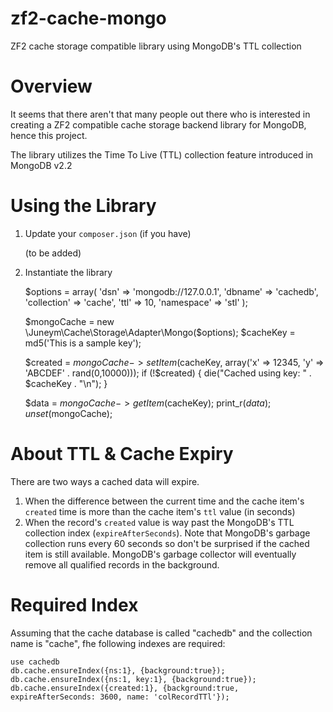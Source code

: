 zf2-cache-mongo
===============

ZF2 cache storage compatible library using MongoDB's TTL collection

Overview
===============
It seems that there aren't that many people out there who is interested in creating a ZF2 compatible cache storage backend library for MongoDB, hence this project. 

The library utilizes  the Time To Live (TTL) collection feature introduced in MongoDB v2.2

Using the Library
================
   1. Update your `composer.json` (if you have)
   
        (to be added)        

   2. Instantiate the library 
       
        $options = array(
          'dsn' => 'mongodb://127.0.0.1',
          'dbname' => 'cachedb',
          'collection' => 'cache',
          'ttl' => 10,
          'namespace' => 'stl'
        );

        $mongoCache = new \Juneym\Cache\Storage\Adapter\Mongo($options);
        $cacheKey = md5('This is a sample key');
        
        $created = $mongoCache->setItem($cacheKey, array('x' => 12345, 'y' => 'ABCDEF' . rand(0,10000)));
        if (!$created) {
            die("Cached using key: " . $cacheKey . "\n");
        } 
        
        $data = $mongoCache->getItem($cacheKey);
        print_r($data);
        unset($mongoCache);


About TTL & Cache Expiry
================
There are two ways a cached data will expire. 

   1. When the difference between the current time and the cache item's `created` time is more than the cache item's `ttl` value (in seconds)
   2. When the record's `created` value is way past the MongoDB's TTL collection index (`expireAfterSeconds`). Note that MongoDB's garbage collection runs every 60 seconds so don't be surprised if the cached item is still available. MongoDB's garbage collector will eventually remove all qualified records in the background. 

Required Index
================
Assuming that the cache database is called "cachedb" and the collection name is "cache", fhe following
indexes are required:

    use cachedb
    db.cache.ensureIndex({ns:1}, {background:true});
    db.cache.ensureIndex({ns:1, key:1}, {background:true});
    db.cache.ensureIndex({created:1}, {background:true, expireAfterSeconds: 3600, name: 'colRecordTTl'});

